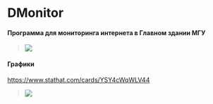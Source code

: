 # DMonitor

#### Программа для мониторинга интернета в Главном здании МГУ

> ![](https://i.imgur.com/8fSJOVs.jpg)

#### Графики

https://www.stathat.com/cards/YSY4cWqWLV44
> ![](https://i.imgur.com/6iNytqJ.jpg)
